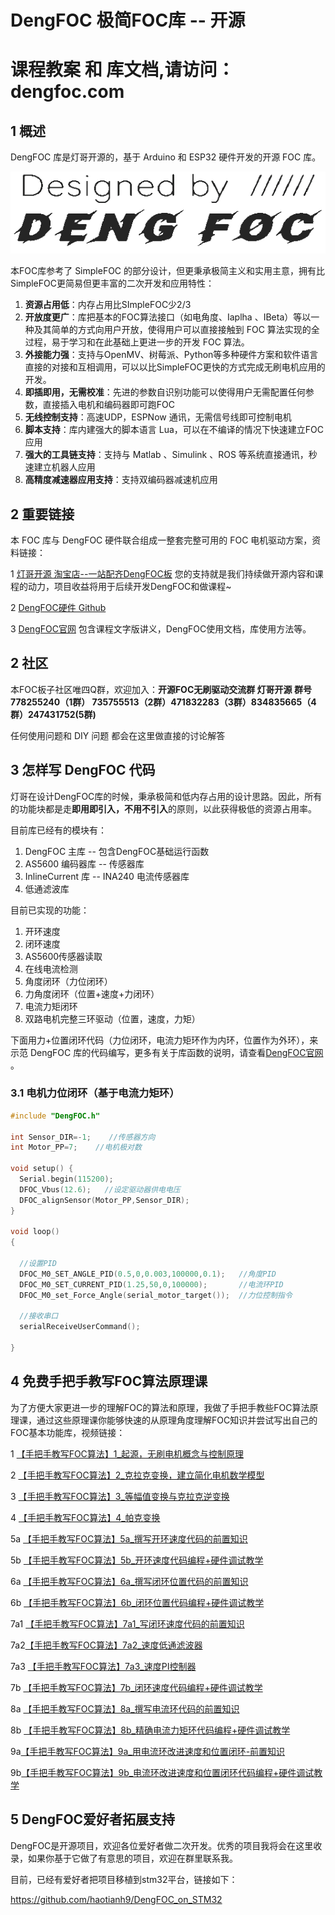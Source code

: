 # DengFOC 极简FOC库 -- 开源


# 课程教案 和 库文档,请访问：dengfoc.com

## 1 概述

DengFOC 库是灯哥开源的，基于 Arduino 和 ESP32 硬件开发的开源 FOC 库。

![mainTitle](pic/mainTitle.png)

本FOC库参考了 SimpleFOC 的部分设计，但更秉承极简主义和实用主意，拥有比SimpleFOC更简易但更丰富的二次开发和应用特性：

1. **资源占用低**：内存占用比SImpleFOC少2/3
2. **开放度更广**：库把基本的FOC算法接口（如电角度、Iaplha 、IBeta）等以一种及其简单的方式向用户开放，使得用户可以直接接触到 FOC 算法实现的全过程，易于学习和在此基础上更进一步的开发 FOC 算法。
3. **外接能力强**：支持与OpenMV、树莓派、Python等多种硬件方案和软件语言直接的对接和互相调用，可以以比SimpleFOC更快的方式完成无刷电机应用的开发。
4. **即插即用，无需校准**：先进的参数自识别功能可以使得用户无需配置任何参数，直接插入电机和编码器即可跑FOC
5. **无线控制支持**：高速UDP，ESPNow 通讯，无需信号线即可控制电机
6. **脚本支持**：库内建强大的脚本语言 Lua，可以在不编译的情况下快速建立FOC应用
7. **强大的工具链支持**：支持与 Matlab 、Simulink 、ROS 等系统直接通讯，秒速建立机器人应用
8. **高精度减速器应用支持**：支持双编码器减速机应用

## 2 重要链接

本 FOC 库与 DengFOC 硬件联合组成一整套完整可用的 FOC 电机驱动方案，资料链接：

1 [灯哥开源 淘宝店--一站配齐DengFOC板](https://shop564514875.taobao.com/) 您的支持就是我们持续做开源内容和课程的动力，项目收益将用于后续开发DengFOC和做课程~

2 [DengFOC硬件 Github](https://github.com/ToanTech/Deng-s-foc-controller)

3 [DengFOC官网](http://dengfoc.com/#/) 包含课程文字版讲义，DengFOC使用文档，库使用方法等。

## 2 社区

本FOC板子社区唯四Q群，欢迎加入：**开源FOC无刷驱动交流群 灯哥开源 群号 778255240（1群） 735755513（2群）471832283（3群）834835665（4群）247431752(5群)**

任何使用问题和 DIY 问题 都会在这里做直接的讨论解答

## 3 怎样写 DengFOC 代码

灯哥在设计DengFOC库的时候，秉承极简和低内存占用的设计思路。因此，所有的功能块都是走**即用即引入，不用不引入**的原则，以此获得极低的资源占用率。

目前库已经有的模块有：

1. DengFOC 主库 -- 包含DengFOC基础运行函数
2. AS5600 编码器库  -- 传感器库
3. InlineCurrent 库 -- INA240 电流传感器库
3. 低通滤波库

目前已实现的功能：

1. 开环速度
1. 闭环速度
2. AS5600传感器读取
3. 在线电流检测
4. 角度闭环（力位闭环）
5. 力角度闭环（位置+速度+力闭环）
5. 电流力矩闭环
8. 双路电机完整三环驱动（位置，速度，力矩）

下面用力+位置闭环代码（力位闭环，电流力矩环作为内环，位置作为外环），来示范 DengFOC 库的代码编写，更多有关于库函数的说明，请查看[DengFOC官网](dengfoc.com) 。

### 3.1 电机力位闭环（基于电流力矩环）

```c++
#include "DengFOC.h"

int Sensor_DIR=-1;    //传感器方向
int Motor_PP=7;    //电机极对数

void setup() {
  Serial.begin(115200);
  DFOC_Vbus(12.6);   //设定驱动器供电电压
  DFOC_alignSensor(Motor_PP,Sensor_DIR);
}

void loop() 
{

  //设置PID
  DFOC_M0_SET_ANGLE_PID(0.5,0,0.003,100000,0.1);   //角度PID
  DFOC_M0_SET_CURRENT_PID(1.25,50,0,100000);       //电流环PID
  DFOC_M0_set_Force_Angle(serial_motor_target());  //力位控制指令

  //接收串口
  serialReceiveUserCommand();

}
```

## 4 免费手把手教写FOC算法原理课

为了方便大家更进一步的理解FOC的算法和原理，我做了手把手教些FOC算法原理课，通过这些原理课你能够快速的从原理角度理解FOC知识并尝试写出自己的FOC基本功能库，视频链接：

1 [【手把手教写FOC算法】1_起源，无刷电机概念与控制原理](https://www.bilibili.com/video/BV1dy4y1X7yx)

2 [【手把手教写FOC算法】2_克拉克变换，建立简化电机数学模型](https://www.bilibili.com/video/BV1x84y1V76u/)

3 [【手把手教写FOC算法】3_等幅值变换与克拉克逆变换](https://www.bilibili.com/video/BV13s4y1Z7Tg/)

4 [【手把手教写FOC算法】4_帕克变换](https://www.bilibili.com/video/BV1t24y1u7do/)

5a [【手把手教写FOC算法】5a_撰写开环速度代码的前置知识](https://www.bilibili.com/video/BV1Pc411s7mP/)

5b [【手把手教写FOC算法】5b_开环速度代码编程+硬件调试教学](https://www.bilibili.com/video/BV16X4y167XZ/)

6a [【手把手教写FOC算法】6a_撰写闭环位置代码的前置知识](https://www.bilibili.com/video/BV1Rm4y1871K/)

6b [【手把手教写FOC算法】6b_闭环位置代码编程+硬件调试教学](https://www.bilibili.com/video/BV1yh4y1J7Xx/)

7a1 [【手把手教写FOC算法】7a1_写闭环速度代码的前置知识](https://www.bilibili.com/video/BV18m4y1v75j/?spm_id_from=333.788&vd_source=365d5478018f3e4c39b71b3dd6a7dd0a)

7a2[【手把手教写FOC算法】7a2_速度低通滤波器](https://www.bilibili.com/video/BV16h4y1X7gZ/?spm_id_from=333.999.0.0)

7a3 [【手把手教写FOC算法】7a3_速度PI控制器](https://www.bilibili.com/video/BV17s4y1y767/?spm_id_from=333.999.0.0)

7b [【手把手教写FOC算法】7b_闭环速度代码编程+硬件调试教学](https://www.bilibili.com/video/BV1tu4y1o7WU/?spm_id_from=333.999.0.0)

8a [【手把手教写FOC算法】8a_撰写电流环代码的前置知识](https://www.bilibili.com/video/BV1z14y1v7yS/?spm_id_from=333.999.0.0)

8b [【手把手教写FOC算法】8b_精确电流力矩环代码编程+硬件调试教学](https://www.bilibili.com/video/BV1Sh4y1Q7ue/?spm_id_from=333.999.0.0)

9a[【手把手教写FOC算法】9a_用电流环改进速度和位置闭环-前置知识](https://www.bilibili.com/video/BV1Zy4y1A7pL/)

9b[【手把手教写FOC算法】9b_电流环改进速度和位置闭环代码编程+硬件调试教学](https://www.bilibili.com/video/BV1dy4y1N798/)

## 5 DengFOC爱好者拓展支持

DengFOC是开源项目，欢迎各位爱好者做二次开发。优秀的项目我将会在这里收录，如果你基于它做了有意思的项目，欢迎在群里联系我。

目前，已经有爱好者把项目移植到stm32平台，链接如下：

https://github.com/haotianh9/DengFOC_on_STM32

